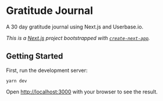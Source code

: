 # Gratitude Journal

A 30 day gratitude journal using Next.js and Userbase.io.

_This is a [Next.js](https://nextjs.org/) project bootstrapped with [`create-next-app`](https://github.com/zeit/next.js/tree/canary/packages/create-next-app)._

## Getting Started

First, run the development server:

```
yarn dev
```

Open [http://localhost:3000](http://localhost:3000) with your browser to see the result.

